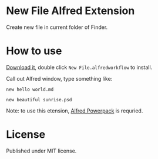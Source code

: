 New File Alfred Extension
=========================

Create new file in current folder of Finder.

How to use
==========

[Download it](https://github.com/ChrisYip/new-file.alfredworkflow/raw/master/New%20File.alfredworkflow), double click `New File.alfredworkflow` to install.

Call out Alfred window, type something like:

```
new hello world.md

new beautiful sunrise.psd
```

Note: to use this etension, [Alfred Powerpack](http://www.alfredapp.com/powerpack/) is requried.

License
=======

Published under MIT license.
